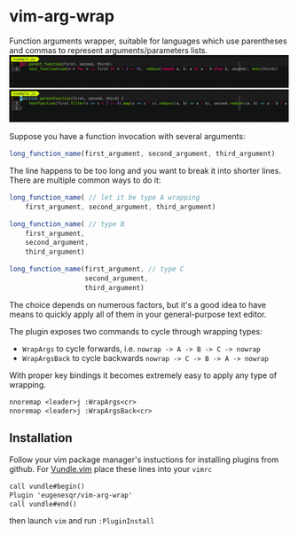 # vim-arg-wrap
Function arguments wrapper, suitable for languages which use parentheses and commas to represent arguments/parameters lists.
![image](https://raw.githubusercontent.com/EugeneSqr/vim-arg-wrap/assets/python-demo.gif)
![image](https://raw.githubusercontent.com/EugeneSqr/vim-arg-wrap/assets/js-demo.gif)

Suppose you have a function invocation with several arguments:
```javascript
long_function_name(first_argument, second_argument, third_argument)
```
The line happens to be too long and you want to break it into shorter lines. There are multiple common ways to do it:
```javascript
long_function_name( // let it be type A wrapping
    first_argument, second_argument, third_argument)
```
```javascript
long_function_name( // type B
    first_argument,
    second_argument,
    third_argument)
```
```javascript
long_function_name(first_argument, // type C
                   second_argument,
                   third_argument)
```
The choice depends on numerous factors, but it's a good idea to have means to quickly apply all of them in your general-purpose text editor.

The plugin exposes two commands to cycle through wrapping types:

* `WrapArgs` to cycle forwards, i.e. `nowrap -> A -> B -> C -> nowrap`
* `WrapArgsBack` to cycle backwards `nowrap -> C -> B -> A -> nowrap`

With proper key bindings it becomes extremely easy to apply any type of wrapping.
```viml
nnoremap <leader>j :WrapArgs<cr>
nnoremap <leader>j :WrapArgsBack<cr>
```
## Installation
Follow your vim package manager's instuctions for installing plugins from github. For [Vundle.vim](https://github.com/VundleVim/Vundle.vim) place these lines into your `vimrc`
```viml
call vundle#begin()
Plugin 'eugenesqr/vim-arg-wrap'
call vundle#end()
```
then launch `vim` and run `:PluginInstall`
